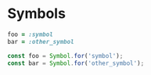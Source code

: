 # Symbols

```rb
foo = :symbol
bar = :other_symbol
```

```js
const foo = Symbol.for('symbol');
const bar = Symbol.for('other_symbol');
```
